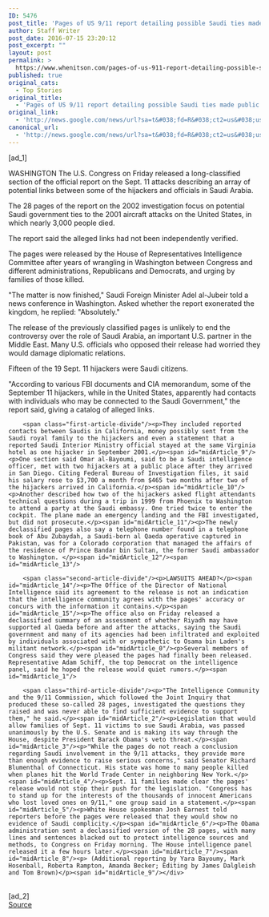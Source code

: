 ```yaml
---
ID: 5476
post_title: 'Pages of US 9/11 report detailing possible Saudi ties made public &#8211; Reuters'
author: Staff Writer
post_date: 2016-07-15 23:20:12
post_excerpt: ""
layout: post
permalink: >
  https://www.whenitson.com/pages-of-us-911-report-detailing-possible-saudi-ties-made-public-reuters/
published: true
original_cats:
  - Top Stories
original_title:
  - 'Pages of US 9/11 report detailing possible Saudi ties made public - Reuters'
original_link:
  - 'http://news.google.com/news/url?sa=t&#038;fd=R&#038;ct2=us&#038;usg=AFQjCNGNpK0hPd40MUaIsht7xKAwlziBQw&#038;clid=c3a7d30bb8a4878e06b80cf16b898331&#038;cid=52779158445363&#038;ei=qm-JV4DYNo-ChQHSnLuYBQ&#038;url=http://www.reuters.com/article/us-saudi-usa-congress-idUSKCN0ZV1W0'
canonical_url:
  - 'http://news.google.com/news/url?sa=t&#038;fd=R&#038;ct2=us&#038;usg=AFQjCNGNpK0hPd40MUaIsht7xKAwlziBQw&#038;clid=c3a7d30bb8a4878e06b80cf16b898331&#038;cid=52779158445363&#038;ei=qm-JV4DYNo-ChQHSnLuYBQ&#038;url=http://www.reuters.com/article/us-saudi-usa-congress-idUSKCN0ZV1W0'
---
```

 [ad_1]
<br><div id="articleText">
<span id="midArticle_start"/>

<span id="midArticle_0"/><span class="focusParagraph" readability="4"><p><span class="articleLocation">WASHINGTON</span> The U.S. Congress on Friday released a long-classified section of the official report on the Sept. 11 attacks describing an array of potential links between some of the hijackers and officials in Saudi Arabia.</p></span><span id="midArticle_1"/><p>The 28 pages of the report on the 2002 investigation focus on potential Saudi government ties to the 2001 aircraft attacks on the United States, in which nearly 3,000 people died.</p><span id="midArticle_2"/><p>The report said the alleged links had not been independently verified.</p><span id="midArticle_3"/><p>The pages were released by the House of Representatives Intelligence Committee after years of wrangling in Washington between Congress and different administrations, Republicans and Democrats, and urging by families of those killed.</p><span id="midArticle_4"/><p>"The matter is now finished," Saudi Foreign Minister Adel al-Jubeir told a news conference in Washington. Asked whether the report exonerated the kingdom, he replied: "Absolutely."</p><span id="midArticle_5"/><p>The release of the previously classified pages is unlikely to end the controversy over the role of Saudi Arabia, an important U.S. partner in the Middle East. Many U.S. officials who opposed their release had worried they would damage diplomatic relations.</p><span id="midArticle_6"/><p>Fifteen of the 19 Sept. 11 hijackers were Saudi citizens.</p><span id="midArticle_7"/><p>"According to various FBI documents and CIA memorandum, some of the September 11 hijackers, while in the United States, apparently had contacts with individuals who may be connected to the Saudi Government," the report said, giving a catalog of alleged links.</p><span id="midArticle_8"/>
        
        <span class="first-article-divide"/><p>They included reported contacts between Saudis in California, money possibly sent from the Saudi royal family to the hijackers and even a statement that a reported Saudi Interior Ministry official stayed at the same Virginia hotel as one hijacker in September 2001.</p><span id="midArticle_9"/><p>One section said Omar al-Bayoumi, said to be a Saudi intelligence officer, met with two hijackers at a public place after they arrived in San Diego. Citing Federal Bureau of Investigation files, it said his salary rose to $3,700 a month from $465 two months after two of the hijackers arrived in California.</p><span id="midArticle_10"/><p>Another described how two of the hijackers asked flight attendants technical questions during a trip in 1999 from Phoenix to Washington to attend a party at the Saudi embassy. One tried twice to enter the cockpit. The plane made an emergency landing and the FBI investigated, but did not prosecute.</p><span id="midArticle_11"/><p>The newly declassified pages also say a telephone number found in a telephone book of Abu Zubaydah, a Saudi-born al Qaeda operative captured in Pakistan, was for a Colorado corporation that managed the affairs of the residence of Prince Bandar bin Sultan, the former Saudi ambassador to Washington. </p><span id="midArticle_12"/><span id="midArticle_13"/>
        
        <span class="second-article-divide"/><p>LAWSUITS AHEAD?</p><span id="midArticle_14"/><p>The Office of the Director of National Intelligence said its agreement to the release is not an indication that the intelligence community agrees with the pages' accuracy or concurs with the information it contains.</p><span id="midArticle_15"/><p>The office also on Friday released a declassified summary of an assessment of whether Riyadh may have supported al Qaeda before and after the attacks, saying the Saudi government and many of its agencies had been infiltrated and exploited by individuals associated with or sympathetic to Osama bin Laden's militant network.</p><span id="midArticle_0"/><p>Several members of Congress said they were pleased the pages had finally been released. Representative Adam Schiff, the top Democrat on the intelligence panel, said he hoped the release would quiet rumors.</p><span id="midArticle_1"/>
        
        <span class="third-article-divide"/><p>"The Intelligence Community and the 9/11 Commission, which followed the Joint Inquiry that produced these so-called 28 pages, investigated the questions they raised and was never able to find sufficient evidence to support them," he said.</p><span id="midArticle_2"/><p>Legislation that would allow families of Sept. 11 victims to sue Saudi Arabia, was passed unanimously by the U.S. Senate and is making its way through the House, despite President Barack Obama's veto threat.</p><span id="midArticle_3"/><p>"While the pages do not reach a conclusion regarding Saudi involvement in the 9/11 attacks, they provide more than enough evidence to raise serious concerns," said Senator Richard Blumenthal of Connecticut. His state was home to many people killed when planes hit the World Trade Center in neighboring New York.</p><span id="midArticle_4"/><p>Sept. 11 families made clear the pages' release would not stop their push for the legislation. "Congress has to stand up for the interests of the thousands of innocent Americans who lost loved ones on 9/11," one group said in a statement.</p><span id="midArticle_5"/><p>White House spokesman Josh Earnest told reporters before the pages were released that they would show no evidence of Saudi complicity.</p><span id="midArticle_6"/><p>The Obama administration sent a declassified version of the 28 pages, with many lines and sentences blacked out to protect intelligence sources and methods, to Congress on Friday morning. The House intelligence panel released it a few hours later.</p><span id="midArticle_7"/><span id="midArticle_8"/><p> (Additional reporting by Yara Bayoumy, Mark Hosenball, Roberta Rampton, Amanda Becker; Editing by James Dalgleish and Tom Brown)</p><span id="midArticle_9"/></div>
<br>[ad_2]
<br><a href="http://news.google.com/news/url?sa=t&#038;fd=R&#038;ct2=us&#038;usg=AFQjCNGNpK0hPd40MUaIsht7xKAwlziBQw&#038;clid=c3a7d30bb8a4878e06b80cf16b898331&#038;cid=52779158445363&#038;ei=qm-JV4DYNo-ChQHSnLuYBQ&#038;url=http://www.reuters.com/article/us-saudi-usa-congress-idUSKCN0ZV1W0">Source </a>